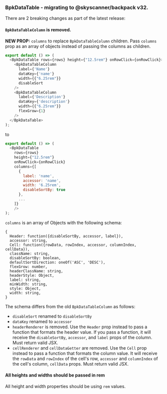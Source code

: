 ### BpkDataTable - migrating to @skyscanner/backpack v32.

There are 2 breaking changes as part of the latest release:

#### `BpkDataTableColumn` is removed.
**NEW PROP:** `columns` to replace `BpkDataTableColumn` children.
Pass `columns` prop as an array of objects instead of passing the columns as children.

```js
export default () => (
  <BpkDataTable rows={rows} height={"12.5rem"} onRowClick={onRowClick}>
    <BpkDataTableColumn
      label={'Name'}
      dataKey={'name'}
      width={{"6.25rem"}}
      disableSort
    />
    <BpkDataTableColumn
      label={'Description'}
      dataKey={'description'}
      width={{"6.25rem"}}
      flexGrow={1}
    />
  </BpkDataTable>
);
```

to

```js
export default () => (
  <BpkDataTable
    rows={rows}
    height={"12.5rem"}
    onRowClick={onRowClick}
    columns={[
      {
        label: 'name',
        accessor: 'name',
        width: '6.25rem',
        disableSortBy: true
      },
      ...
    ]}
    />
);
```

`columns` is an array of Objects with the following schema:
```
{
  Header: function({disableSortBy, accessor, label}),
  accessor: string,
  Cell: function({rowData, rowIndex, accessor, columnIndex, cellData}),
  className: string,
  disableSortBy: boolean,
  defaultSortDirection: oneOf('ASC', 'DESC'),
  flexGrow: number,
  headerClassName: string,
  headerStyle: Object,
  label: string,
  minWidth: string,
  style: Object,
  width: string,
}
```
The schema differs from the old `BpkDataTableColumn` as follows:
- `disableSort` renamed to `disableSortBy`
- `dataKey` renamed to `accessor`
- `headerRenderer` is removed. Use the `Header` prop instead to pass a function that formats the header value. If you pass a function, it will receive the `disableSortBy`, `accessor`, and `label` props of the column. Must return valid JSX.
- `cellRenderer` and `cellDataGetter` are removed. Use the `Cell` prop instead to pass a function that formats the column value. It will receive the `rowData` and `rowIndex` of the cell's row, `accessor` and `columnIndex` of the cell's column, `cellData` props. Must return valid JSX.

#### All heights and widths should  be passed in rem
All height and width properties should be using `rem` values.